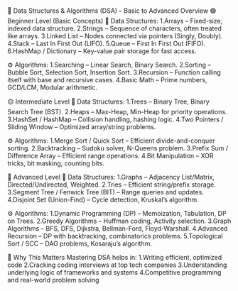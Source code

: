📘 Data Structures & Algorithms (DSA) – Basic to Advanced Overview
🟢 Beginner Level (Basic Concepts)
📂 Data Structures:
1.Arrays – Fixed-size, indexed data structure.
2.Strings – Sequence of characters, often treated like arrays.
3.Linked List – Nodes connected via pointers (Singly, Doubly).
4.Stack – Last In First Out (LIFO).
5.Queue – First In First Out (FIFO).
6.HashMap / Dictionary – Key-value pair storage for fast access.

⚙️ Algorithms:
1.Searching – Linear Search, Binary Search.
2.Sorting – Bubble Sort, Selection Sort, Insertion Sort.
3.Recursion – Function calling itself with base and recursive cases.
4.Basic Math – Prime numbers, GCD/LCM, Modular arithmetic.

🟡 Intermediate Level
📂 Data Structures:
1.Trees – Binary Tree, Binary Search Tree (BST).
2.Heaps – Max-Heap, Min-Heap for priority operations.
3.HashSet / HashMap – Collision handling, hashing logic.
4.Two Pointers / Sliding Window – Optimized array/string problems.

⚙️ Algorithms:
1.Merge Sort / Quick Sort – Efficient divide-and-conquer sorting.
2.Backtracking – Sudoku solver, N-Queens problem.
3.Prefix Sum / Difference Array – Efficient range operations.
4.Bit Manipulation – XOR tricks, bit masking, counting bits.

🔴 Advanced Level
📂 Data Structures:
1.Graphs – Adjacency List/Matrix, Directed/Undirected, Weighted.
2.Tries – Efficient string/prefix storage.
3.Segment Tree / Fenwick Tree (BIT) – Range queries and updates.
4.Disjoint Set (Union-Find) – Cycle detection, Kruskal’s algorithm.

⚙️ Algorithms:
1.Dynamic Programming (DP) – Memoization, Tabulation, DP on Trees.
2.Greedy Algorithms – Huffman coding, Activity selection.
3.Graph Algorithms – BFS, DFS, Dijkstra, Bellman-Ford, Floyd-Warshall.
4.Advanced Recursion – DP with backtracking, combinatorics problems.
5.Topological Sort / SCC – DAG problems, Kosaraju’s algorithm.

🚀 Why This Matters
Mastering DSA helps in:
1.Writing efficient, optimized code
2.Cracking coding interviews at top tech companies
3.Understanding underlying logic of frameworks and systems
4.Competitive programming and real-world problem solving

